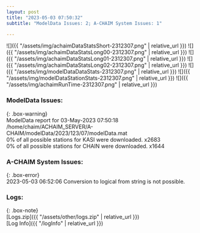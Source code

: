 ```yaml
---
layout: post
title: "2023-05-03 07:50:32"
subtitle: "ModelData Issues: 2; A-CHAIM System Issues: 1"

---
```


![]({{ "/assets/img/achaimDataStatsShort-2312307.png" | relative_url }})
![]({{ "/assets/img/achaimDataStatsLong00-2312307.png" | relative_url }})
![]({{ "/assets/img/achaimDataStatsLong01-2312307.png" | relative_url }})
![]({{ "/assets/img/achaimDataStatsLong02-2312307.png" | relative_url }})
![]({{ "/assets/img/modelDataDataStats-2312307.png" | relative_url }})
![]({{ "/assets/img/modelDataStationStats-2312307.png" | relative_url }})
![]({{ "/assets/img/achaimRunTime-2312307.png" | relative_url }})


### ModelData Issues:  
  
{: .box-warning}  
 ModelData report for 03-May-2023 07:50:18   
 /home/chaim/ACHAIM_SERVER/A-CHAIM/modelData/2023/123/07/modelData.mat   
 0% of all possible stations for KASI were downloaded. x2683   
 0% of all possible stations for CHAIN were downloaded. x1644   
  
### A-CHAIM System Issues:  
  
{: .box-error}  
2023-05-03 06:52:06 Conversion to logical from string is not possible.  

### Logs:  
  
{: .box-note}  
[Logs.zip]({{ "/assets/other/logs.zip" | relative_url }})  
[Log Info]({{ "/logInfo" | relative_url }})  
